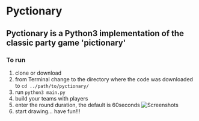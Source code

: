 # Pyctionary

## Pyctionary is a Python3 implementation of the classic party game 'pictionary'

### To run
1. clone or download
2. from Terminal change to the directory where the code was downloaded to 
    `cd ../path/to/pyctionary/`
3. run `python3 main.py`
4. build your teams with players
5. enter the round duration, the default is 60seconds
![Screenshots](/img/pyctionary.png?raw=true "UI")
6. start drawing... have fun!!!